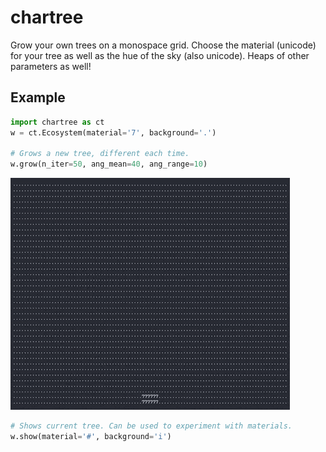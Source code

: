 # chartree
Grow your own trees on a monospace grid. Choose the material (unicode) for your tree as well as the hue of the sky (also unicode). Heaps of other parameters as well!

## Example
```python
import chartree as ct
w = ct.Ecosystem(material='7', background='.')

# Grows a new tree, different each time.
w.grow(n_iter=50, ang_mean=40, ang_range=10)
```
![Example GIF](/example.gif)

```python
# Shows current tree. Can be used to experiment with materials.
w.show(material='#', background='i')
```